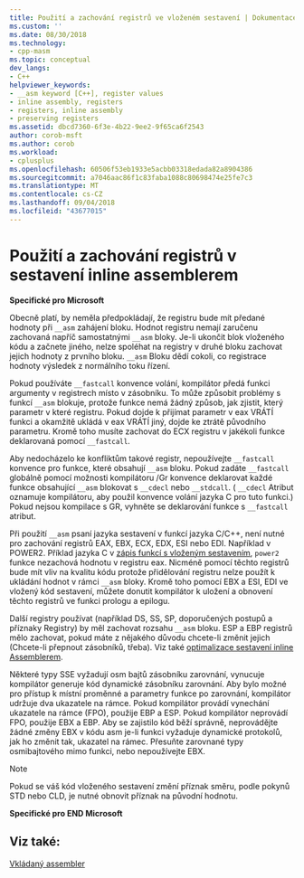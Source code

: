 ```yaml
---
title: Použití a zachování registrů ve vloženém sestavení | Dokumentace Microsoftu
ms.custom: ''
ms.date: 08/30/2018
ms.technology:
- cpp-masm
ms.topic: conceptual
dev_langs:
- C++
helpviewer_keywords:
- __asm keyword [C++], register values
- inline assembly, registers
- registers, inline assembly
- preserving registers
ms.assetid: dbcd7360-6f3e-4b22-9ee2-9f65ca6f2543
author: corob-msft
ms.author: corob
ms.workload:
- cplusplus
ms.openlocfilehash: 60506f53eb1933e5acbb03318edada82a8904386
ms.sourcegitcommit: a7046aac86f1c83faba1088c80698474e25fe7c3
ms.translationtype: MT
ms.contentlocale: cs-CZ
ms.lasthandoff: 09/04/2018
ms.locfileid: "43677015"
---
```

# <a name="using-and-preserving-registers-in-inline-assembly"></a>Použití a zachování registrů v sestavení inline assemblerem

**Specifické pro Microsoft**

Obecně platí, by neměla předpokládají, že registru bude mít předané hodnoty při `__asm` zahájení bloku. Hodnot registru nemají zaručenu zachovaná napříč samostatnými `__asm` bloky. Je-li ukončit blok vloženého kódu a začnete jiného, nelze spoléhat na registry v druhé bloku zachovat jejich hodnoty z prvního bloku. `__asm` Bloku dědí cokoli, co registrace hodnoty výsledek z normálního toku řízení.

Pokud používáte `__fastcall` konvence volání, kompilátor předá funkci argumenty v registrech místo v zásobníku. To může způsobit problémy s funkcí `__asm` blokuje, protože funkce nemá žádný způsob, jak zjistit, který parametr v které registru. Pokud dojde k přijímat parametr v eax VRÁTÍ funkci a okamžitě ukládá v eax VRÁTÍ jiný, dojde ke ztrátě původního parametru. Kromě toho musíte zachovat do ECX registru v jakékoli funkce deklarovaná pomocí `__fastcall`.

Aby nedocházelo ke konfliktům takové registr, nepoužívejte `__fastcall` konvence pro funkce, které obsahují `__asm` bloku. Pokud zadáte `__fastcall` globálně pomocí možnosti kompilátoru /Gr konvence deklarovat každé funkce obsahující `__asm` blokovat s `__cdecl` nebo `__stdcall`. ( `__cdecl` Atribut oznamuje kompilátoru, aby použil konvence volání jazyka C pro tuto funkci.) Pokud nejsou kompilace s GR, vyhněte se deklarování funkce s `__fastcall` atribut.

Při použití `__asm` psaní jazyka sestavení v funkcí jazyka C/C++, není nutné pro zachování registrů EAX, EBX, ECX, EDX, ESI nebo EDI. Například v POWER2. Příklad jazyka C v [zápis funkcí s vloženým sestavením](../../assembler/inline/writing-functions-with-inline-assembly.md), `power2` funkce nezachová hodnotu v registru eax. Nicméně pomocí těchto registrů bude mít vliv na kvalitu kódu protože přidělování registru nelze použít k ukládání hodnot v rámci `__asm` bloky. Kromě toho pomocí EBX a ESI, EDI ve vložený kód sestavení, můžete donutit kompilátor k uložení a obnovení těchto registrů ve funkci prologu a epilogu.

Další registry používat (například DS, SS, SP, doporučených postupů a příznaky Registry) by měl zachovat rozsahu `__asm` bloku. ESP a EBP registrů mělo zachovat, pokud máte z nějakého důvodu chcete-li změnit jejich (Chcete-li přepnout zásobníků, třeba). Viz také [optimalizace sestavení inline Assemblerem](../../assembler/inline/optimizing-inline-assembly.md).

Některé typy SSE vyžadují osm bajtů zásobníku zarovnání, vynucuje kompilátor generuje kód dynamické zásobníku zarovnání. Aby bylo možné pro přístup k místní proměnné a parametry funkce po zarovnání, kompilátor udržuje dva ukazatele na rámce.  Pokud kompilátor provádí vynechání ukazatele na rámce (FPO), použije EBP a ESP.  Pokud kompilátor neprovádí FPO, použije EBX a EBP. Aby se zajistilo kód běží správně, neprovádějte žádné změny EBX v kódu asm je-li funkci vyžaduje dynamické protokolů, jak ho změnit tak, ukazatel na rámec. Přesuňte zarovnané typy osmibajtového mimo funkci, nebo nepoužívejte EBX.

> [!NOTE]
>  Pokud se váš kód vloženého sestavení změní příznak směru, podle pokynů STD nebo CLD, je nutné obnovit příznak na původní hodnotu.

**Specifické pro END Microsoft**

## <a name="see-also"></a>Viz také:

[Vkládaný assembler](../../assembler/inline/inline-assembler.md)<br/>